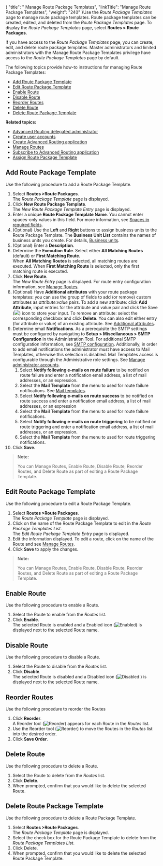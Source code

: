 {
    "title": " Manage Route Package Templates",
    "linkTitle": "Manage Route Package Templates",
    "weight": "240"
}Use the *Route Package Templates* page to manage route package templates. Route package templates can be created, edited, and deleted from the *Route Package Templates* page. To display the *Route Package Templates* page, select **Routes &gt; Route Packages**.

If you have access to the *Route Package Templates* page, you can create, edit, and delete route package templates. Master administrators and limited administrators with the Manage Route Package Templates privilege have access to the *Route Package Templates* page by default.

The following topics provide how-to instructions for managing Route Package Templates:

-   <a href="#Add" class="MCXref xref">Add Route Package Template</a>
-   <a href="#Edit" class="MCXref xref">Edit Route Package Template</a>
-   <a href="#Enable" class="MCXref xref">Enable Route</a>
-   <a href="#Disable" class="MCXref xref">Disable Route</a>
-   <a href="#Reorder" class="MCXref xref">Reorder Routes</a>
-   <a href="#Delete" class="MCXref xref">Delete Route</a>
-   <a href="#Delete_template" class="MCXref xref">Delete Route Package Template</a>

**Related topics:**

-   <a href="../t_st_create_delegated_administrator" class="MCXref xref">Advanced Routing delegated administrator</a>
-   <a href="../t_st_create_user_accounts" class="MCXref xref">Create user accounts</a>
-   <a href="../t_st_create_advanced_routing_application" class="MCXref xref">Create Advanced Routing application</a>
-   <a href="../t_st_manage_routes" class="MCXref xref">Manage Routes</a>
-   <a href="../t_st_subscribe_advanced_routing_application" class="MCXref xref">Subscribe to Advanced Routing application</a>
-   <a href="../t_st_assign_route_package_template" class="MCXref xref">Assign Route Package Template</a>

<span id="Add"></span>

## Add Route Package Template

Use the following procedure to add a Route Package Template.

1.  Select **Routes >Route Packages**.  
    The *Route Package Template* page is displayed.
2.  Click **New Route Package Template**.  
    The *New Route Package Template Entry* page is displayed.
3.  Enter a unique **Route Package Template Name**. You cannot enter spaces-only values in this field. For more information, see <a href="../../../accounts/useraccounts/t_st_create_user_account#Spaces" class="MCXref xref">Spaces in required fields</a>.
4.  (Optional) Use the **Left** and **Right** buttons to assign business units to the Route Package Template. The **Business Unit List** contains the names of business units you create. For details, <a href="../../../c_st_advancedaccountadministration/c_st_businessunits" class="MCXref xref">Business units</a>.
5.  (Optional) Enter a **Description**.
6.  Determine the **Execution Rule**. Select either **All Matching Routes** (default) or **First Matching Route**.  
    When **All Matching Routes** is selected, all matching routes are executed. When **First Matching Route** is selected, only the first matching route is executed.
7.  Click **New Route**.  
    The *New Route Entry* page is displayed. For route entry configuration information, see <a href="../t_st_manage_routes" class="MCXref xref">Manage Routes</a>.
8.  (Optional) Have **Additional attributes** with your route package templates: you can use the group of fields to add (or remove) custom attributes as *attribute:value* pairs. To add a new attribute: click **Add Attribute**, input entries for the attribute and value pair and click the Save (![](/Images/SecureTransport/SaveIcon.png)) icon to store your input. To remove an attribute: select the corresponding checkbox and click **Delete**. You can also edit either entry (for attribute or value) of an existing attribute. See <a href="../../../c_st_setup/t_st_mailtemplates/c_st_mail_template_commands_variables#Addition" class="MCXref xref">Additional attributes</a>.
9.  Determine email **Notifications**. As a prerequisite the SMTP settings must be configured by navigating to **Setup > Miscellaneous > SMTP Configuration** in the Administration Tool. For additional SMTP configuration information, see <a href="../../../c_st_setup/c_st_miscellaneousconfiguration/t_st_smtpconfiguration" class="MCXref xref">SMTP configuration</a>. Additionally, in order to add email notifications the administrator must have access to Mail Templates, otherwise this selection is disabled. Mail Templates access is configurable through the Administrative role settings.
    See <a href="../../../c_st_advancedaccountadministration/c_st_manageadministratoraccounts" class="MCXref xref">Manage administrator accounts</a>.
    1.  Select **Notify following e-mails on route failure** to be notified on route failure and enter a notification email address, a list of mail addresses, or an expression.
    2.  Select the **Mail Template** from the menu to used for route failure notifications. See <a href="../../../c_st_setup/t_st_mailtemplates" class="MCXref xref">Mail templates</a>.
    3.  Select **Notify following e-mails on route success** to be notified on route success and enter a notification email address, a list of mail addresses, or an expression
    4.  Select the **Mail Template** from the menu to used for route failure notifications.
    5.  Select **Notify following e-mails on route triggering** to be notified on route triggering and enter a notification email address, a list of mail addresses, or an expression.
    6.  Select the **Mail Template** from the menu to used for route triggering notifications.
10. Click **Save**.

> **Note:**
>
> You can Manage Routes, Enable Route, Disable Route, Reorder Routes, and Delete Route as part of editing a Route Package Template.

<span id="Edit"></span>

## Edit Route Package Template

Use the following procedure to edit a Route Package Template.

1.  Select **Routes >Route Packages**.  
    The *Route Package Template* page is displayed.
2.  Click on the name of the Route Package Template to edit in the *Route Package Templates List*.  
    The *Edit Route Package Template Entry* page is displayed.
3.  Edit the information displayed. To edit a route, click on the name of the Route and see <a href="../t_st_manage_routes" class="MCXref xref">Manage Routes</a>.
4.  Click **Save** to apply the changes.

> **Note:**
>
> You can Manage Routes, Enable Route, Disable Route, Reorder Routes, and Delete Route as part of editing a Route Package Template.

<span id="Enable"></span>

## Enable Route

Use the following procedure to enable a Route.

1.  Select the Route to enable from the *Routes* list.
2.  Click **Enable**.  
    The selected Route is enabled and a Enabled icon (![Enabled](/Images/SecureTransport/enabledicon.png)) is displayed next to the selected Route name.

<span id="Disable"></span>

## Disable Route

Use the following procedure to disable a Route.

1.  Select the Route to disable from the *Routes* list.
2.  Click **Disable**.  
    The selected Route is disabled and a Disabled icon (![Disabled](/Images/SecureTransport/disabledicon.png) ) is displayed next to the selected Route name.

<span id="Reorder"></span>

## Reorder Routes

Use the following procedure to reorder the Routes

1.  Click **Reorder**.  
    A Reorder tool (![Reorder](/Images/SecureTransport/reordericon.png)) appears for each Route in the *Routes* list.
2.  Use the Reorder tool (![Reorder](/Images/SecureTransport/reordericon.png)) to move the Routes in the *Routes* list into the desired order.
3.  Click **Save Order**.

<span id="Delete"></span>

## Delete Route

Use the following procedure to delete a Route.

1.  Select the Route to delete from the *Routes* list.
2.  Click **Delete**.
3.  When prompted, confirm that you would like to delete the selected Route.

<span id="Delete_template"></span>

## Delete Route Package Template

Use the following procedure to delete a Route Package Template.

1.  Select **Routes >Route Packages**.  
    The *Route Package Template* page is displayed.
2.  Select the check box for the Route Package Template to delete from the *Route Package Templates List*.
3.  Click Delete.
4.  When prompted, confirm that you would like to delete the selected Route Package Template.
